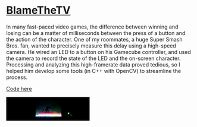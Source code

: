 # [BlameTheTV](blame-the-tv.md)

In many fast-paced video games, the difference between winning and losing can be a matter of milliseconds between the press of a button and the action of the character. One of my roommates, a huge Super Smash Bros. fan, wanted to precisely measure this delay using a high-speed camera. He wired an LED to a button on his Gamecube controller, and used the camera to record the state of the LED and the on-screen character. Processing and analyzing this high-framerate data proved tedious, so I helped him develop some tools (in C++ with OpenCV) to streamline the process.

[Code here](https://github.com/CalculatorSP/BlameTheTv)

![](images/blame-the-tv/1.png)
